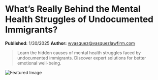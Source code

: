 # What’s Really Behind the Mental Health Struggles of Undocumented Immigrants?

**Published:** 1/30/2025
**Author:** wvasquez@vasquezlawfirm.com

> Learn the hidden causes of mental health struggles faced by undocumented immigrants. Discover expert solutions for better emotional well-being.

![Featured Image](https://www.vasquezlawnc.com/wp-content/uploads/2025/01/Whats-Really-Behind-the-Mental-Health-Struggles.jpg)
